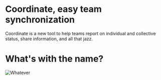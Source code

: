 # Coordinate, easy team synchronization

Coordinate is a new tool to help teams report on individual and collective status, share information, and all that jazz.

# What's with the name?

![Whatever](https://bitbucket.org/educolarate/coordinate/raw/master/resources/images/totoro.gif)

